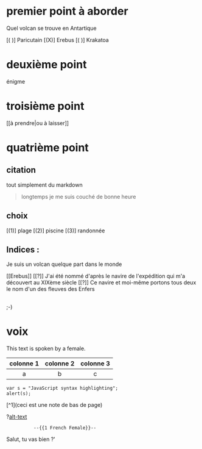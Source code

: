 <!--
title: premier cours

author: Damien Belvèze

narrator: US English Female

date: 5/03/2023

version: 0.1
-->

# premier point à aborder

Quel volcan se trouve en Antartique

[( )] Paricutain
[(X)] Erebus
[( )] Krakatoa

# deuxième point

énigme

<script>
  // @input gets replaced by a single number
  // -1 if no selection otherwise it starts
  // with 0.
  let input_number = @input;

  if(input_number == 1)
    true;
  else
    false;
</script>



# troisième point

[[à prendre|ou à laisser]]


# quatrième point

## citation

tout simplement du markdown

> longtemps je me suis couché de bonne heure

## choix

[(1)] plage
[(2)] piscine
[(3)] randonnée


## Indices :

Je suis un volcan quelque part dans le monde

[[Erebus]]
[[?]] J'ai été nommé d'après le navire de l'expédition qui m'a découvert au XIXème siècle
[[?]] Ce navire et moi-même portons tous deux le nom d'un des fleuves des Enfers

## 

;-)<!--class="animated infinite bounce" style="animation-delay: 3s;"-->

# voix


This text is spoken by a female. 

| colonne 1 | colonne 2 | colonne 3 |
|:--:|:--:|:--:|
|a|b|c|

<!--bloc de code-->

```abap
var s = "JavaScript syntax highlighting";
alert(s);
```

<!--note de bas de page-->

[^1](ceci est une note de bas de page)

<!--ajout d'un extrait sonore-->

?[alt-text](https://soundcloud.com/belvezedamien/extrait-du-film-de-celine-emmanuel-bourdieu?si=eff1e64a51d445c99c86ce77f8e643d7&utm_source=clipboard&utm_medium=text&utm_campaign=social_sharing "extrait du film Céline")

              --{{1 French Female}}--
Salut, tu vas bien ?'



